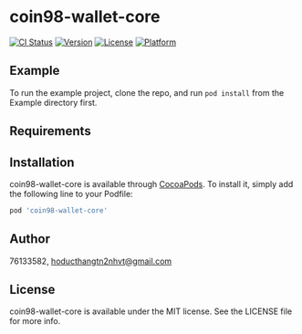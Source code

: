 # coin98-wallet-core

[![CI Status](https://img.shields.io/travis/76133582/coin98-wallet-core.svg?style=flat)](https://travis-ci.org/76133582/coin98-wallet-core)
[![Version](https://img.shields.io/cocoapods/v/coin98-wallet-core.svg?style=flat)](https://cocoapods.org/pods/coin98-wallet-core)
[![License](https://img.shields.io/cocoapods/l/coin98-wallet-core.svg?style=flat)](https://cocoapods.org/pods/coin98-wallet-core)
[![Platform](https://img.shields.io/cocoapods/p/coin98-wallet-core.svg?style=flat)](https://cocoapods.org/pods/coin98-wallet-core)

## Example

To run the example project, clone the repo, and run `pod install` from the Example directory first.

## Requirements

## Installation

coin98-wallet-core is available through [CocoaPods](https://cocoapods.org). To install
it, simply add the following line to your Podfile:

```ruby
pod 'coin98-wallet-core'
```

## Author

76133582, hoducthangtn2nhvt@gmail.com

## License

coin98-wallet-core is available under the MIT license. See the LICENSE file for more info.
